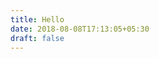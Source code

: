 ```yaml
---
title: Hello
date: 2018-08-08T17:13:05+05:30
draft: false
---
```




<!-- <a class="button" href="/about">About me</a>     -->